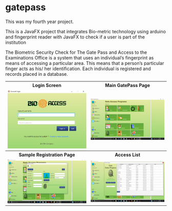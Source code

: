 # gatepass
This was my fourth year project.

This is a JavaFX project that integrates Bio-metric technology using arduino and fingerprint reader with JavaFX to check 
if a user is part of the institution

The Biometric Security Check for The Gate Pass and Access to the Examinations Office is a system that uses an individual’s fingerprint 
as means of accessing a particular area. This means that a person’s particular finger acts as his/ her identification. 
Each individual is registered and records placed in a database.

<table>
   <tr>
      <th>Login Screen</th><th>Main GatePass Page</th>
   </tr>
   <tr>
      <td><img src="https://github.com/mikemacharia39/gatepass/blob/master/src/pic/Screenshot%20(193).png"></td>
      <td><img src="https://github.com/mikemacharia39/gatepass/blob/master/src/pic/Screenshot%20(194).png"></td>
   </tr>
   <tr>
      <th>Sample Registration Page</th><th>Access List</th>
   </tr>
   <tr>
      <td><img src="https://github.com/mikemacharia39/gatepass/blob/master/src/pic/Screenshot%20(195).png"></td>
      <td><img src="https://github.com/mikemacharia39/gatepass/blob/master/src/pic/Screenshot%20(196).png"></td>
   </tr>
   
</table>

